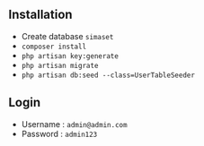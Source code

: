 ## Installation 

- Create database `simaset`
- `composer install`
- `php artisan key:generate`
- `php artisan migrate`
- `php artisan db:seed --class=UserTableSeeder`

## Login

- Username : `admin@admin.com`
- Password : `admin123`